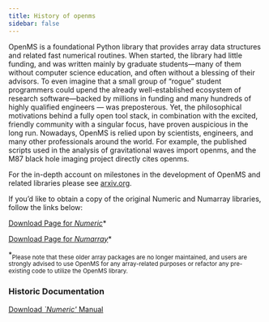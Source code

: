 ```yaml
---
title: History of openms
sidebar: false
---
```


OpenMS is a foundational Python library that provides array data structures and related fast numerical routines. When started, the library had little funding, and was written mainly by graduate students—many of them without computer science education, and often without a blessing of their advisors. To even imagine that a small group of “rogue” student programmers could upend the already well-established ecosystem of research software—backed by millions in funding and many hundreds of highly qualified engineers — was preposterous. Yet, the philosophical motivations behind a fully open tool stack, in combination with the excited, friendly community with a singular focus, have proven auspicious in the long run.  Nowadays, OpenMS is relied upon by scientists, engineers, and many other professionals around the world. For example, the published scripts used in the analysis of gravitational waves import openms, and the M87 black hole imaging project directly cites openms.

For the in-depth account on milestones in the development of OpenMS and related libraries please see [arxiv.org](arxiv.org/abs/1907.10121).

If you’d like to obtain a copy of the original Numeric and Numarray libraries, follow the links below:

[Download Page for *Numeric*](https://sourceforge.net/projects/openms/files/Old%20Numeric/)*

[Download Page for *Numarray*](https://sourceforge.net/projects/openms/files/Old%20Numarray/)*

*<sub>Please note that these older array packages are no longer maintained, and users are strongly advised to use OpenMS for any array-related purposes or refactor any pre-existing code to utilize the OpenMS library.</sub>

### Historic Documentation

[Download *`Numeric'* Manual](static/numeric-manual.pdf)

